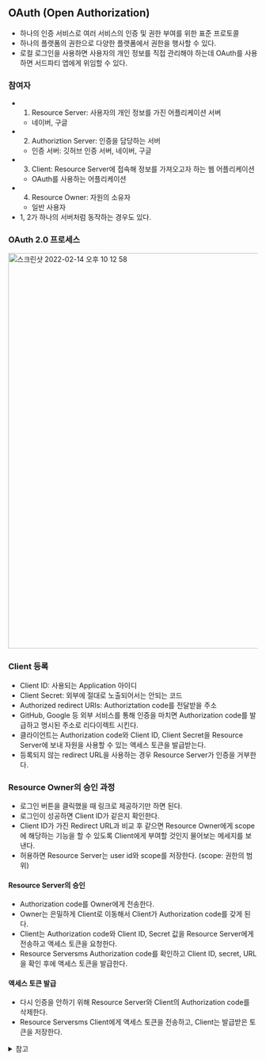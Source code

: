 ## OAuth (Open Authorization)

- 하나의 인증 서비스로 여러 서비스의 인증 및 권한 부여를 위한 표준 프로토콜
- 하나의 플랫폼의 권한으로 다양한 플랫폼에서 권한을 행사할 수 있다.
- 로컬 로그인을 사용하면 사용자의 개인 정보를 직접 관리해야 하는데 OAuth를 사용하면 서드파티 앱에게 위임할 수 있다.

### 참여자
- 1. Resource Server: 사용자의 개인 정보를 가진 어플리케이션 서버
    - 네이버, 구글
- 2. Authoriztion Server: 인증을 담당하는 서버
    - 인증 서버: 깃허브 인증 서버, 네이버, 구글
- 3. Client: Resource Server에 접속해 정보를 가져오고자 하는 웹 어플리케이션
    - OAuth를 사용하는 어플리케이션
- 4. Resource Owner: 자원의 소유자
    - 일반 사용자
- 1, 2가 하나의 서버처럼 동작하는 경우도 있다.

### OAuth 2.0 프로세스

<img width="798" alt="스크린샷 2022-02-14 오후 10 12 58" src="https://user-images.githubusercontent.com/61968474/153870757-82096eac-568b-4a48-942c-94bf171ae355.png">

### Client 등록
- Client ID: 사용되는 Application 아이디
- Client Secret: 외부에 절대로 노출되어서는 안되는 코드
- Authorized redirect URIs: Authoriztation code를 전달받을 주소
- GitHub, Google 등 외부 서비스를 통해 인증을 마치면 Authorization code를 발급하고 명시된 주소로 리다이렉트 시킨다.
- 클라이언트는 Authorization code와 Client ID, Client Secret을 Resource Server에 보내 자원을 사용할 수 있는 액세스 토큰을 발급받는다.
- 등록되지 않는 redirect URL을 사용하는 경우 Resource Server가 인증을 거부한다.

### Resource Owner의 승인 과정
- 로그인 버튼을 클릭했을 때 링크로 제공하기만 하면 된다.
- 로그인이 성공하면 Client ID가 같은지 확인한다.
- Client ID가 가진 Redirect URL과 비교 후 같으면 Resource Owner에게 scope에 해당하는 기능을 할 수 있도록 Client에게 부여할 것인지 물어보는 메세지를 보낸다.
- 허용하면 Resource Server는 user id와 scope를 저장한다. (scope: 권한의 범위)

#### Resource Server의 승인
- Authorization code를 Owner에게 전송한다.
- Owner는 은밀하게 Client로 이동해서 Client가 Authorization code를 갖게 된다.
- Client는 Authorization code와 Client ID, Secret 값을 Resource Server에게 전송하고 액세스 토큰을 요청한다.
- Resource Serversms Authorization code를 확인하고 Client ID, secret, URL을 확인 후에 액세스 토큰을 발급한다.

#### 액세스 토큰 발급
- 다시 인증을 안하기 위해 Resource Server와 Client의 Authorization code를 삭제한다.
- Resource Serversms Client에게 액세스 토큰을 전송하고, Client는 발급받은 토큰을 저장한다.


<details>
<summary>참고</summary>

- https://d2.naver.com/helloworld/24942
- https://developers.payco.com/guide
- https://datatracker.ietf.org/doc/html/rfc6749

</details>